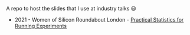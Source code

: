 A repo to host the slides that I use at industry talks :smiley:

* 2021 - Women of Silicon Roundabout London - [Practical Statistics for Running Experiments](https://github.com/yanniey/public_speaking_notes/blob/main/Practical_Statistics_for_running_experiments_Women%20of%20Silicon%20Roundaround%202021.pdf)
